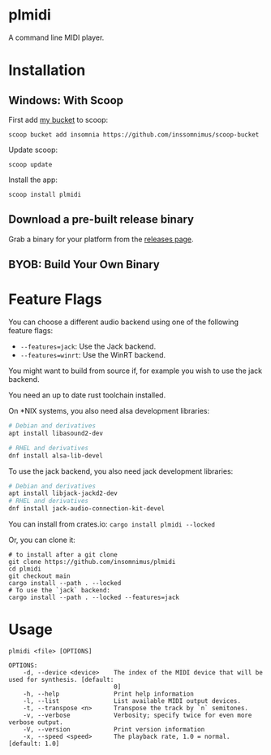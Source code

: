 # plmidi
A command line MIDI player.

# Installation
## Windows: With Scoop
First add [my bucket](https://github.com/insomnimus/scoop-bucket) to scoop:

`scoop bucket add insomnia https://github.com/inssomnimus/scoop-bucket`

Update scoop:

`scoop update`

Install the app:

`scoop install plmidi`

## Download a pre-built release binary
Grab a binary for your platform from the [releases page](https://github.com/insomnimus/plmidi/releases).

## BYOB: Build Your Own Binary
# Feature Flags
You can choose a different audio backend using one of the following feature flags:

-	`--features=jack`: Use the Jack backend.
-	`--features=winrt`: Use the WinRT backend.

You might want to build from source if, for example you wish to use the jack backend.

You need an up to date rust toolchain installed.

On *NIX systems, you also need alsa development libraries:

```sh
# Debian and derivatives
apt install libasound2-dev

# RHEL and derivatives
dnf install alsa-lib-devel
```

To use the jack backend, you also need jack development libraries:

```sh
# Debian and derivatives
apt install libjack-jackd2-dev
# RHEL and derivatives
dnf install jack-audio-connection-kit-devel
```

You can install from crates.io:
`cargo install plmidi --locked`

Or, you can clone it:

```shell
# to install after a git clone
git clone https://github.com/insomnimus/plmidi
cd plmidi
git checkout main
cargo install --path . --locked
# To use the `jack` backend:
cargo install --path . --locked --features=jack
```

# Usage

```
plmidi <file> [OPTIONS]

OPTIONS:
    -d, --device <device>    The index of the MIDI device that will be used for synthesis. [default:
                             0]
    -h, --help               Print help information
    -l, --list               List available MIDI output devices.
    -t, --transpose <n>      Transpose the track by `n` semitones.
    -v, --verbose            Verbosity; specify twice for even more verbose output.
    -V, --version            Print version information
    -x, --speed <speed>      The playback rate, 1.0 = normal. [default: 1.0]
```
